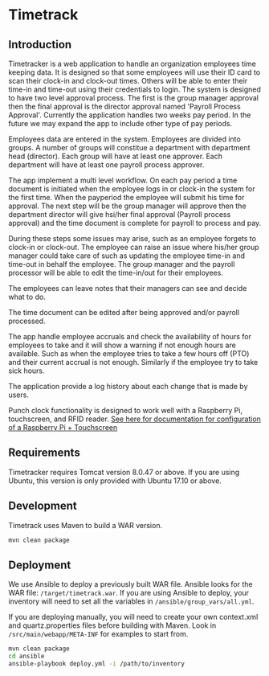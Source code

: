 # Timetrack

## Introduction

Timetracker is a web application to handle an organization employees time keeping data. It is designed so that some employees will use their ID card to scan their clock-in and clock-out times. Others will be able to enter their time-in and time-out using their credentials to login. The system is designed to have two level approval process. The first is the group manager approval then the final approval is the director approval named 'Payroll Process Approval'. Currently the application handles two weeks pay period. In the future we may expand the app to include other type of pay periods.

Employees data are entered in the system. Employees are divided into groups. A number of groups will constitue a department with department head (director). Each group will have at least one approver. Each department will have at least one payroll process approver.

The app implement a multi level workflow. On each pay period a time document is initiated when the employee logs in or clock-in the system for the first time. When the payperiod the employee will submit his time for approval. The next step will be the group manager will approve then the department director will give hsi/her final approval (Payroll process approval) and the time document is complete for payroll to process and pay.

During these steps some issues may arise, such as an employee forgets to clock-in or  clock-out. The employee can raise an issue where his/her group manager could take care of such as updating the employee time-in and time-out in behalf the employee. The group manager and the payroll processor will be able to edit the time-in/out for their employees.

The employees can leave notes that their managers can see and decide what to do.

The time document can be edited after being approved and/or payroll processed.

The app handle employee accruals and check the availability of hours for employees to take and it will show a warning if not enough hours are available. Such as when the employee tries to take a few hours off (PTO) and their current accrual is not enough. Similarly if the employee try to take sick hours.

The application provide a log history about each change that is made by users.

Punch clock functionality is designed to work well with a Raspberry Pi, touchscreen, and RFID reader. 
[See here for documentation for configuration of a Raspberry Pi + Touchscreen](https://city-of-bloomington.github.io/timetrack/)

## Requirements

Timetracker requires Tomcat version 8.0.47 or above.  If you are using Ubuntu, this version is only provided with Ubuntu 17.10 or above.


## Development

Timetrack uses Maven to build a WAR version.

```bash
mvn clean package
```

## Deployment

We use Ansible to deploy a previously built WAR file.  Ansible looks for the WAR file: `/target/timetrack.war`.  If you are using Ansible to deploy, your inventory will need to set all the variables in `/ansible/group_vars/all.yml`.

If you are deploying manually, you will need to create your own context.xml and quartz.properties files before building with Maven.  Look in `/src/main/webapp/META-INF` for examples to start from.

```bash
mvn clean package
cd ansible
ansible-playbook deploy.yml -i /path/to/inventory
```
